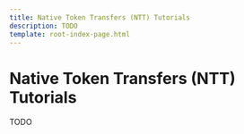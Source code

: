 ```yaml
---
title: Native Token Transfers (NTT) Tutorials
description: TODO
template: root-index-page.html
---
```


# Native Token Transfers (NTT) Tutorials

TODO